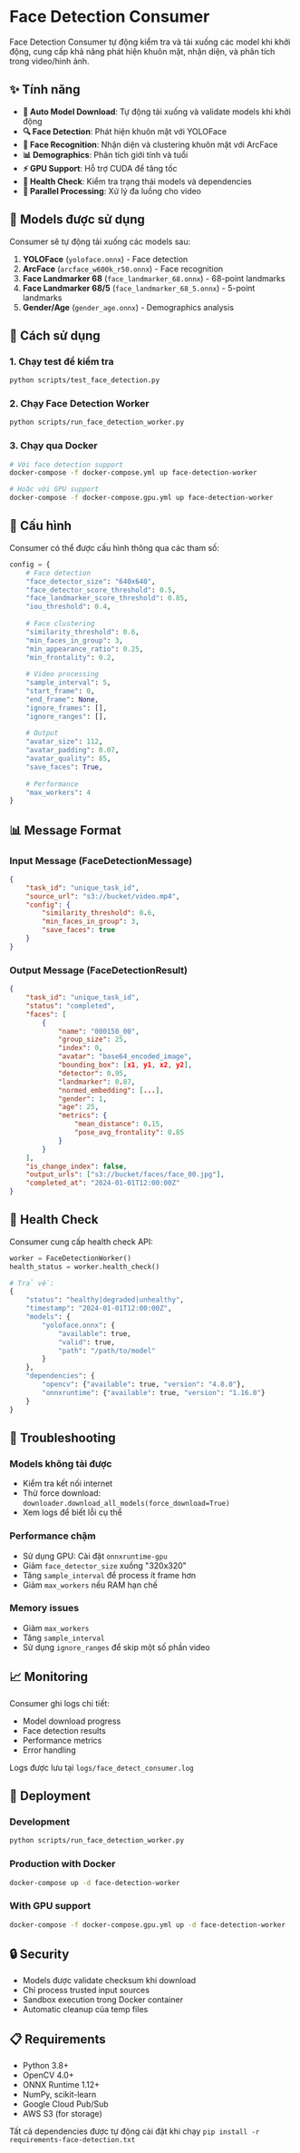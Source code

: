 # Face Detection Consumer

Face Detection Consumer tự động kiểm tra và tải xuống các model khi khởi động, cung cấp khả năng phát hiện khuôn mặt, nhận diện, và phân tích trong video/hình ảnh.

## ✨ Tính năng

- **🤖 Auto Model Download**: Tự động tải xuống và validate models khi khởi động
- **🔍 Face Detection**: Phát hiện khuôn mặt với YOLOFace 
- **👥 Face Recognition**: Nhận diện và clustering khuôn mặt với ArcFace
- **📊 Demographics**: Phân tích giới tính và tuổi
- **⚡ GPU Support**: Hỗ trợ CUDA để tăng tốc
- **🏥 Health Check**: Kiểm tra trạng thái models và dependencies
- **🔄 Parallel Processing**: Xử lý đa luồng cho video

## 🎯 Models được sử dụng

Consumer sẽ tự động tải xuống các models sau:

1. **YOLOFace** (`yoloface.onnx`) - Face detection
2. **ArcFace** (`arcface_w600k_r50.onnx`) - Face recognition  
3. **Face Landmarker 68** (`face_landmarker_68.onnx`) - 68-point landmarks
4. **Face Landmarker 68/5** (`face_landmarker_68_5.onnx`) - 5-point landmarks
5. **Gender/Age** (`gender_age.onnx`) - Demographics analysis

## 🚀 Cách sử dụng

### 1. Chạy test để kiểm tra

```bash
python scripts/test_face_detection.py
```

### 2. Chạy Face Detection Worker

```bash
python scripts/run_face_detection_worker.py
```

### 3. Chạy qua Docker

```bash
# Với face detection support
docker-compose -f docker-compose.yml up face-detection-worker

# Hoặc với GPU support
docker-compose -f docker-compose.gpu.yml up face-detection-worker
```

## 📝 Cấu hình

Consumer có thể được cấu hình thông qua các tham số:

```python
config = {
    # Face detection
    "face_detector_size": "640x640",
    "face_detector_score_threshold": 0.5,
    "face_landmarker_score_threshold": 0.85,
    "iou_threshold": 0.4,
    
    # Face clustering
    "similarity_threshold": 0.6,
    "min_faces_in_group": 3,
    "min_appearance_ratio": 0.25,
    "min_frontality": 0.2,
    
    # Video processing
    "sample_interval": 5,
    "start_frame": 0,
    "end_frame": None,
    "ignore_frames": [],
    "ignore_ranges": [],
    
    # Output
    "avatar_size": 112,
    "avatar_padding": 0.07,
    "avatar_quality": 85,
    "save_faces": True,
    
    # Performance
    "max_workers": 4
}
```

## 📊 Message Format

### Input Message (FaceDetectionMessage)
```json
{
    "task_id": "unique_task_id",
    "source_url": "s3://bucket/video.mp4",
    "config": {
        "similarity_threshold": 0.6,
        "min_faces_in_group": 3,
        "save_faces": true
    }
}
```

### Output Message (FaceDetectionResult)
```json
{
    "task_id": "unique_task_id",
    "status": "completed",
    "faces": [
        {
            "name": "000150_00",
            "group_size": 25,
            "index": 0,
            "avatar": "base64_encoded_image",
            "bounding_box": [x1, y1, x2, y2],
            "detector": 0.95,
            "landmarker": 0.87,
            "normed_embedding": [...],
            "gender": 1,
            "age": 25,
            "metrics": {
                "mean_distance": 0.15,
                "pose_avg_frontality": 0.85
            }
        }
    ],
    "is_change_index": false,
    "output_urls": ["s3://bucket/faces/face_00.jpg"],
    "completed_at": "2024-01-01T12:00:00Z"
}
```

## 🏥 Health Check

Consumer cung cấp health check API:

```python
worker = FaceDetectionWorker()
health_status = worker.health_check()

# Trả về:
{
    "status": "healthy|degraded|unhealthy",
    "timestamp": "2024-01-01T12:00:00Z",
    "models": {
        "yoloface.onnx": {
            "available": true,
            "valid": true,
            "path": "/path/to/model"
        }
    },
    "dependencies": {
        "opencv": {"available": true, "version": "4.8.0"},
        "onnxruntime": {"available": true, "version": "1.16.0"}
    }
}
```

## 🔧 Troubleshooting

### Models không tải được
- Kiểm tra kết nối internet
- Thử force download: `downloader.download_all_models(force_download=True)`
- Xem logs để biết lỗi cụ thể

### Performance chậm
- Sử dụng GPU: Cài đặt `onnxruntime-gpu`
- Giảm `face_detector_size` xuống "320x320"
- Tăng `sample_interval` để process ít frame hơn
- Giảm `max_workers` nếu RAM hạn chế

### Memory issues
- Giảm `max_workers`
- Tăng `sample_interval`
- Sử dụng `ignore_ranges` để skip một số phần video

## 📈 Monitoring

Consumer ghi logs chi tiết:
- Model download progress
- Face detection results  
- Performance metrics
- Error handling

Logs được lưu tại `logs/face_detect_consumer.log`

## 🚀 Deployment

### Development
```bash
python scripts/run_face_detection_worker.py
```

### Production with Docker
```bash
docker-compose up -d face-detection-worker
```

### With GPU support
```bash
docker-compose -f docker-compose.gpu.yml up -d face-detection-worker
```

## 🔒 Security

- Models được validate checksum khi download
- Chỉ process trusted input sources
- Sandbox execution trong Docker container
- Automatic cleanup của temp files

## 📋 Requirements

- Python 3.8+
- OpenCV 4.0+
- ONNX Runtime 1.12+
- NumPy, scikit-learn
- Google Cloud Pub/Sub
- AWS S3 (for storage)

Tất cả dependencies được tự động cài đặt khi chạy `pip install -r requirements-face-detection.txt`
